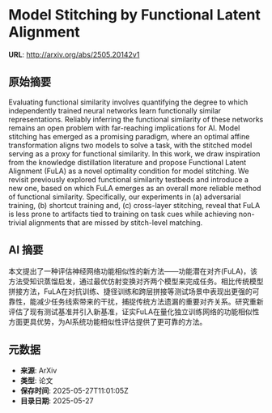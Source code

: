 # Model Stitching by Functional Latent Alignment

**URL**: http://arxiv.org/abs/2505.20142v1

## 原始摘要

Evaluating functional similarity involves quantifying the degree to which
independently trained neural networks learn functionally similar
representations. Reliably inferring the functional similarity of these networks
remains an open problem with far-reaching implications for AI. Model stitching
has emerged as a promising paradigm, where an optimal affine transformation
aligns two models to solve a task, with the stitched model serving as a proxy
for functional similarity. In this work, we draw inspiration from the knowledge
distillation literature and propose Functional Latent Alignment (FuLA) as a
novel optimality condition for model stitching. We revisit previously explored
functional similarity testbeds and introduce a new one, based on which FuLA
emerges as an overall more reliable method of functional similarity.
Specifically, our experiments in (a) adversarial training, (b) shortcut
training and, (c) cross-layer stitching, reveal that FuLA is less prone to
artifacts tied to training on task cues while achieving non-trivial alignments
that are missed by stitch-level matching.


## AI 摘要

本文提出了一种评估神经网络功能相似性的新方法——功能潜在对齐(FuLA)，该方法受知识蒸馏启发，通过最优仿射变换对齐两个模型来完成任务。相比传统模型拼接方法，FuLA在对抗训练、捷径训练和跨层拼接等测试场景中表现出更强的可靠性，能减少任务线索带来的干扰，捕捉传统方法遗漏的重要对齐关系。研究重新评估了现有测试基准并引入新基准，证实FuLA在量化独立训练网络的功能相似性方面更具优势，为AI系统功能相似性评估提供了更可靠的方法。

## 元数据

- **来源**: ArXiv
- **类型**: 论文
- **保存时间**: 2025-05-27T11:01:05Z
- **目录日期**: 2025-05-27
